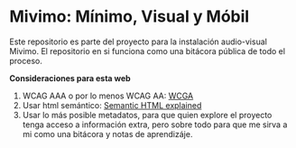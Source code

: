 # Mivimo: Mínimo, Visual y Móbil

Este repositorio es parte del proyecto para la instalación audio-visual Mivimo. El repositorio en si funciona como una bitácora pública de todo el proceso.

**Consideraciones para esta web**

1. WCAG AAA o por lo menos WCAG AA: [WCGA](https://webaim.org/resources/contrastchecker/)
2. Usar html semántico: [Semantic HTML explained](https://www.freecodecamp.org/news/semantic-html5-elements/)
3. Usar lo más posible metadatos, para que quien explore el proyecto tenga acceso a información extra, pero sobre todo para que me sirva a mi como una bitácora y notas de aprendizáje.